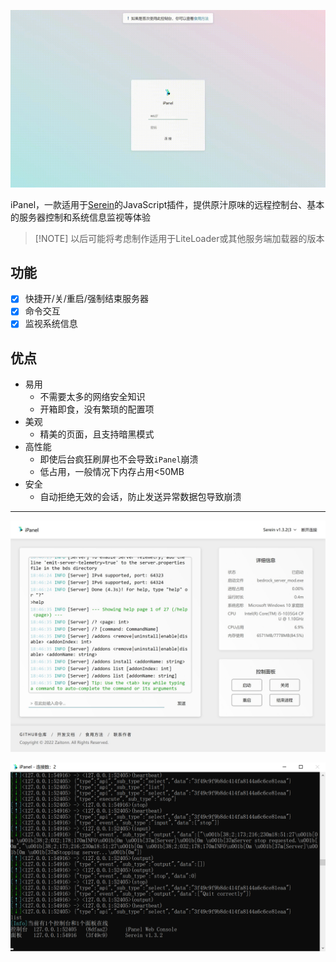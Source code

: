 
![intro](../assets/intro.gif)

iPanel，一款适用于[Serein](https://serein.cc)的JavaScript插件，提供原汁原味的远程控制台、基本的服务器控制和系统信息监视等体验

>[!NOTE] 以后可能将考虑制作适用于LiteLoader或其他服务端加载器的版本

## 功能

- [x] 快捷开/关/重启/强制结束服务器
- [x] 命令交互
- [x] 监视系统信息

## 优点

- 易用
  - 不需要太多的网络安全知识
  - 开箱即食，没有繁琐的配置项
- 美观
  - 精美的页面，且支持暗黑模式
- 高性能
  - 即使后台疯狂刷屏也不会导致`iPanel`崩溃
  - 低占用，一般情况下内存占用<50MB
- 安全
  - 自动拒绝无效的会话，防止发送异常数据包导致崩溃

---

![网页控制台](../assets/web.jpeg)

![iPanel](../assets/iPanel.png)
